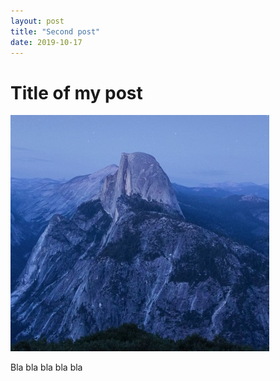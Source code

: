 ```yaml
---
layout: post
title: "Second post"
date: 2019-10-17
---
```


# Title of my post 

![Description of this image](1.jpg "Title of this image")

Bla bla bla bla bla 